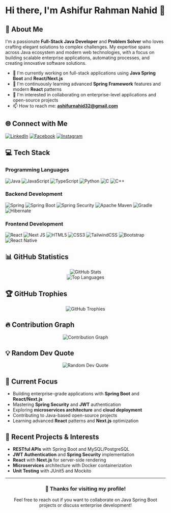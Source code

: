 # Hi there, I'm Ashifur Rahman Nahid 👋

## 🚀 About Me
I'm a passionate **Full-Stack Java Developer** and **Problem Solver** who loves crafting elegant solutions to complex challenges. My expertise spans across Java ecosystem and modern web technologies, with a focus on building scalable enterprise applications, automating processes, and creating innovative software solutions.

- 🔭 I'm currently working on full-stack applications using **Java Spring Boot** and **React/Next.js**
- 🌱 I'm continuously learning advanced **Spring Framework** features and modern **React** patterns
- 💼 I'm interested in collaborating on enterprise-level applications and open-source projects
- 📫 How to reach me: **ashifurnahid32@gmail.com**

## 🌐 Connect with Me
[![LinkedIn](https://img.shields.io/badge/LinkedIn-%230077B5.svg?style=for-the-badge&logo=linkedin&logoColor=white)](https://linkedin.com/in/ashifurnahid) 
[![Facebook](https://img.shields.io/badge/Facebook-%231877F2.svg?style=for-the-badge&logo=Facebook&logoColor=white)](https://facebook.com/ashifurnahid) 
[![Instagram](https://img.shields.io/badge/Instagram-%23E4405F.svg?style=for-the-badge&logo=Instagram&logoColor=white)](https://instagram.com/ashifurnahid)

## 💻 Tech Stack

### Programming Languages
![Java](https://img.shields.io/badge/java-%23ED8B00.svg?style=for-the-badge&logo=openjdk&logoColor=white) 
![JavaScript](https://img.shields.io/badge/javascript-%23323330.svg?style=for-the-badge&logo=javascript&logoColor=%23F7DF1E) 
![TypeScript](https://img.shields.io/badge/typescript-%23007ACC.svg?style=for-the-badge&logo=typescript&logoColor=white) 
![Python](https://img.shields.io/badge/python-3670A0?style=for-the-badge&logo=python&logoColor=ffdd54) 
![C](https://img.shields.io/badge/c-%2300599C.svg?style=for-the-badge&logo=c&logoColor=white) 
![C++](https://img.shields.io/badge/c++-%2300599C.svg?style=for-the-badge&logo=c%2B%2B&logoColor=white)

### Backend Development
![Spring](https://img.shields.io/badge/spring-%236DB33F.svg?style=for-the-badge&logo=spring&logoColor=white) 
![Spring Boot](https://img.shields.io/badge/springboot-%236DB33F.svg?style=for-the-badge&logo=springboot&logoColor=white) 
![Spring Security](https://img.shields.io/badge/springsecurity-%236DB33F.svg?style=for-the-badge&logo=springsecurity&logoColor=white) 
![Apache Maven](https://img.shields.io/badge/Apache%20Maven-C71A36?style=for-the-badge&logo=Apache%20Maven&logoColor=white) 
![Gradle](https://img.shields.io/badge/Gradle-02303A.svg?style=for-the-badge&logo=Gradle&logoColor=white) 
![Hibernate](https://img.shields.io/badge/Hibernate-59666C?style=for-the-badge&logo=Hibernate&logoColor=white)

### Frontend Development
![React](https://img.shields.io/badge/react-%2320232a.svg?style=for-the-badge&logo=react&logoColor=%2361DAFB) 
![Next JS](https://img.shields.io/badge/Next-black?style=for-the-badge&logo=next.js&logoColor=white) 
![HTML5](https://img.shields.io/badge/html5-%23E34F26.svg?style=for-the-badge&logo=html5&logoColor=white) 
![CSS3](https://img.shields.io/badge/css3-%231572B6.svg?style=for-the-badge&logo=css3&logoColor=white) 
![TailwindCSS](https://img.shields.io/badge/tailwindcss-%2338B2AC.svg?style=for-the-badge&logo=tailwind-css&logoColor=white) 
![Bootstrap](https://img.shields.io/badge/bootstrap-%238511FA.svg?style=for-the-badge&logo=bootstrap&logoColor=white) 
![React Native](https://img.shields.io/badge/react_native-%2320232a.svg?style=for-the-badge&logo=react&logoColor=%2361DAFB)







## 📊 GitHub Statistics

<div align="center">
  <img src="https://github-readme-stats.vercel.app/api?username=AshifurNahid&theme=dark&hide_border=false&include_all_commits=true&count_private=true" alt="GitHub Stats" />
</div>



<div align="center">
  <img src="https://github-readme-stats.vercel.app/api/top-langs/?username=AshifurNahid&theme=dark&hide_border=false&include_all_commits=true&count_private=true&layout=compact" alt="Top Languages" />
</div>

## 🏆 GitHub Trophies
<div align="center">
  <img src="https://github-profile-trophy.vercel.app/?username=AshifurNahid&theme=darkhub&no-frame=false&no-bg=false&margin-w=4" alt="GitHub Trophies" />
</div>

## 🔥 Contribution Graph
<div align="center">
  <img src="https://github-readme-activity-graph.vercel.app/graph?username=AshifurNahid&theme=github-compact&hide_border=true" alt="Contribution Graph" />
</div>

## 💡 Random Dev Quote
<div align="center">
  <img src="https://quotes-github-readme.vercel.app/api?type=horizontal&theme=dark" alt="Random Dev Quote" />
</div>

## 🎯 Current Focus
- Building enterprise-grade applications with **Spring Boot** and **React/Next.js**
- Mastering **Spring Security** and **JWT** authentication
- Exploring **microservices architecture** and **cloud deployment**
- Contributing to Java-based open-source projects
- Learning advanced **React** patterns and **Next.js** optimization

## 📝 Recent Projects & Interests
- **RESTful APIs** with Spring Boot and MySQL/PostgreSQL
- **JWT Authentication** and **Spring Security** implementation
- **React** with **Next.js** for server-side rendering
- **Microservices** architecture with Docker containerization
- **Unit Testing** with JUnit5 and Mockito

---



<div align="center">
  <h3>💫 Thanks for visiting my profile!</h3>
  <p>Feel free to reach out if you want to collaborate on Java Spring Boot projects or discuss enterprise development!</p>
</div>
